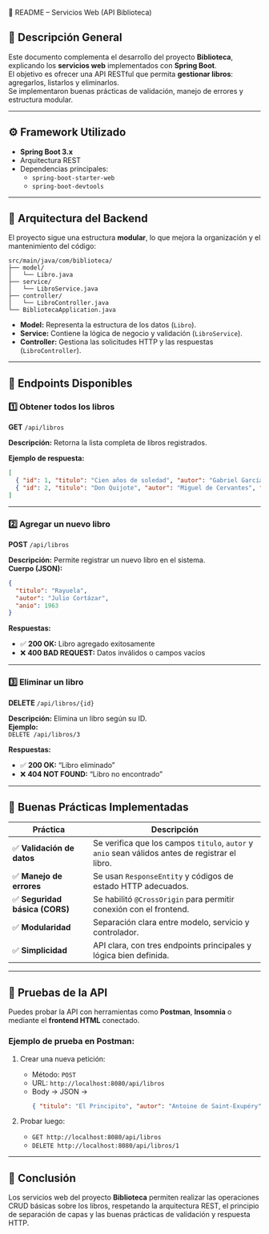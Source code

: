 📘 README – Servicios Web (API Biblioteca)

## 📍 Descripción General
Este documento complementa el desarrollo del proyecto **Biblioteca**, explicando los **servicios web** implementados con **Spring Boot**.  
El objetivo es ofrecer una API RESTful que permita **gestionar libros**: agregarlos, listarlos y eliminarlos.  
Se implementaron buenas prácticas de validación, manejo de errores y estructura modular.

---

## ⚙️ Framework Utilizado
- **Spring Boot 3.x**
- Arquitectura REST
- Dependencias principales:
    - `spring-boot-starter-web`
    - `spring-boot-devtools`

---

## 🧩 Arquitectura del Backend
El proyecto sigue una estructura **modular**, lo que mejora la organización y el mantenimiento del código:

```
src/main/java/com/biblioteca/
├── model/
│   └── Libro.java
├── service/
│   └── LibroService.java
├── controller/
│   └── LibroController.java
└── BibliotecaApplication.java
```

- **Model:** Representa la estructura de los datos (`Libro`).
- **Service:** Contiene la lógica de negocio y validación (`LibroService`).
- **Controller:** Gestiona las solicitudes HTTP y las respuestas (`LibroController`).

---

## 🔗 Endpoints Disponibles

### 1️⃣ Obtener todos los libros
**GET** `/api/libros`

**Descripción:** Retorna la lista completa de libros registrados.

**Ejemplo de respuesta:**
```json
[
  { "id": 1, "titulo": "Cien años de soledad", "autor": "Gabriel García Márquez", "anio": 1967 },
  { "id": 2, "titulo": "Don Quijote", "autor": "Miguel de Cervantes", "anio": 1605 }
]
```

---

### 2️⃣ Agregar un nuevo libro
**POST** `/api/libros`

**Descripción:** Permite registrar un nuevo libro en el sistema.  
**Cuerpo (JSON):**
```json
{
  "titulo": "Rayuela",
  "autor": "Julio Cortázar",
  "anio": 1963
}
```

**Respuestas:**
- ✅ **200 OK:** Libro agregado exitosamente
- ❌ **400 BAD REQUEST:** Datos inválidos o campos vacíos

---

### 3️⃣ Eliminar un libro
**DELETE** `/api/libros/{id}`

**Descripción:** Elimina un libro según su ID.  
**Ejemplo:**  
`DELETE /api/libros/3`

**Respuestas:**
- ✅ **200 OK:** “Libro eliminado”
- ❌ **404 NOT FOUND:** “Libro no encontrado”

---

## 🧠 Buenas Prácticas Implementadas

| Práctica | Descripción |
|-----------|--------------|
| ✅ **Validación de datos** | Se verifica que los campos `titulo`, `autor` y `anio` sean válidos antes de registrar el libro. |
| ✅ **Manejo de errores** | Se usan `ResponseEntity` y códigos de estado HTTP adecuados. |
| ✅ **Seguridad básica (CORS)** | Se habilitó `@CrossOrigin` para permitir conexión con el frontend. |
| ✅ **Modularidad** | Separación clara entre modelo, servicio y controlador. |
| ✅ **Simplicidad** | API clara, con tres endpoints principales y lógica bien definida. |

---

## 🧪 Pruebas de la API
Puedes probar la API con herramientas como **Postman**, **Insomnia** o mediante el **frontend HTML** conectado.

### Ejemplo de prueba en Postman:
1. Crear una nueva petición:
    - Método: `POST`
    - URL: `http://localhost:8080/api/libros`
    - Body → JSON →
      ```json
      { "titulo": "El Principito", "autor": "Antoine de Saint-Exupéry", "anio": 1943 }
      ```

2. Probar luego:
    - `GET http://localhost:8080/api/libros`
    - `DELETE http://localhost:8080/api/libros/1`

---

## 📄 Conclusión
Los servicios web del proyecto **Biblioteca** permiten realizar las operaciones CRUD básicas sobre los libros, respetando la arquitectura REST, el principio de separación de capas y las buenas prácticas de validación y respuesta HTTP.
